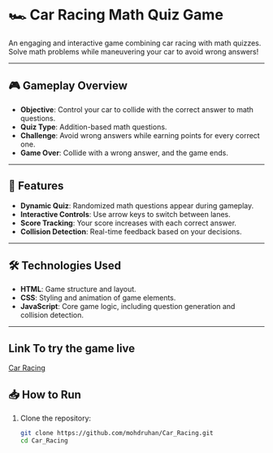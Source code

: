 # 🏎️ Car Racing Math Quiz Game

An engaging and interactive game combining car racing with math quizzes. Solve math problems while maneuvering your car to avoid wrong answers!

---

## 🎮 Gameplay Overview

- **Objective**: Control your car to collide with the correct answer to math questions.
- **Quiz Type**: Addition-based math questions.
- **Challenge**: Avoid wrong answers while earning points for every correct one.
- **Game Over**: Collide with a wrong answer, and the game ends.

---

## 🚀 Features

- **Dynamic Quiz**: Randomized math questions appear during gameplay.
- **Interactive Controls**: Use arrow keys to switch between lanes.
- **Score Tracking**: Your score increases with each correct answer.
- **Collision Detection**: Real-time feedback based on your decisions.

---

## 🛠️ Technologies Used

- **HTML**: Game structure and layout.
- **CSS**: Styling and animation of game elements.
- **JavaScript**: Core game logic, including question generation and collision detection.

---
## Link To try the game live
  [Car Racing]([https://your-portfolio-link.com](https://mohdruhan.github.io/Car_Racing/))

## 📥 How to Run

1. Clone the repository:
   ```bash
   git clone https://github.com/mohdruhan/Car_Racing.git
   cd Car_Racing
